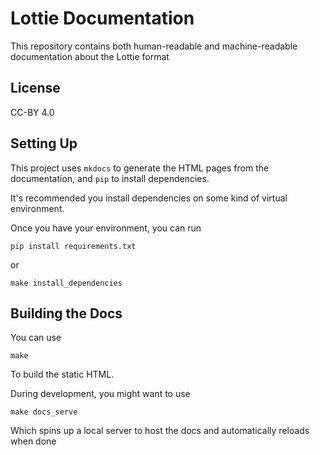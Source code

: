 Lottie Documentation
====================

This repository contains both human-readable and machine-readable documentation about the Lottie format

License
-------

CC-BY 4.0


Setting Up
----------

This project uses `mkdocs` to generate the HTML pages from the documentation,
and `pip` to install dependencies.

It's recommended you install dependencies on some kind of virtual environment.

Once you have your environment, you can run

    pip install requirements.txt

or

    make install_dependencies


Building the Docs
-----------------

You can use

    make

To build the static HTML.

During development, you might want to use

    make docs_serve

Which spins up a local server to host the docs and automatically reloads when done
